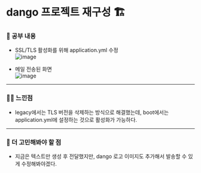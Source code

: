 # dango 프로젝트 재구성 🏗️

### 🚸 공부 내용

* SSL/TLS 활성화를 위해 application.yml 수정  
  ![image](https://github.com/cha2code/daily_study/assets/141387662/03945e5c-640f-41ba-9529-a24936d5416a)

* 메일 전송된 화면  
  ![image](https://github.com/cha2code/daily_study/assets/141387662/599934f5-0c81-4704-adc6-fdc15326833a)


---
  
### 🧑‍💻 느낀점

* legacy에서는 TLS 버전을 삭제하는 방식으로 해결했는데, boot에서는 application.yml에 설정하는 것으로 활성화가 가능하다.

---

### 🚧 더 고민해봐야 할 점

* 지금은 텍스트만 생성 후 전달했지만, dango 로고 이미지도 추가해서 발송할 수 있게 수정해봐야겠다.
